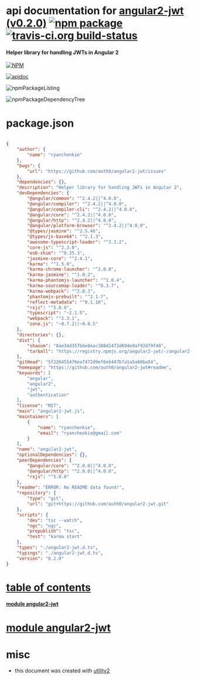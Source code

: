 # api documentation for  [angular2-jwt (v0.2.0)](https://github.com/auth0/angular2-jwt#readme)  [![npm package](https://img.shields.io/npm/v/npmdoc-angular2-jwt.svg?style=flat-square)](https://www.npmjs.org/package/npmdoc-angular2-jwt) [![travis-ci.org build-status](https://api.travis-ci.org/npmdoc/node-npmdoc-angular2-jwt.svg)](https://travis-ci.org/npmdoc/node-npmdoc-angular2-jwt)
#### Helper library for handling JWTs in Angular 2

[![NPM](https://nodei.co/npm/angular2-jwt.png?downloads=true)](https://www.npmjs.com/package/angular2-jwt)

[![apidoc](https://npmdoc.github.io/node-npmdoc-angular2-jwt/build/screenCapture.buildNpmdoc.browser._2Fhome_2Ftravis_2Fbuild_2Fnpmdoc_2Fnode-npmdoc-angular2-jwt_2Ftmp_2Fbuild_2Fapidoc.html.png)](https://npmdoc.github.io/node-npmdoc-angular2-jwt/build/apidoc.html)

![npmPackageListing](https://npmdoc.github.io/node-npmdoc-angular2-jwt/build/screenCapture.npmPackageListing.svg)

![npmPackageDependencyTree](https://npmdoc.github.io/node-npmdoc-angular2-jwt/build/screenCapture.npmPackageDependencyTree.svg)



# package.json

```json

{
    "author": {
        "name": "ryanchenkie"
    },
    "bugs": {
        "url": "https://github.com/auth0/angular2-jwt/issues"
    },
    "dependencies": {},
    "description": "Helper library for handling JWTs in Angular 2",
    "devDependencies": {
        "@angular/common": "^2.4.2||^4.0.0",
        "@angular/compiler": "^2.4.2||^4.0.0",
        "@angular/compiler-cli": "^2.4.2||^4.0.0",
        "@angular/core": "^2.4.2||^4.0.0",
        "@angular/http": "^2.4.2||^4.0.0",
        "@angular/platform-browser": "^2.4.2||^4.0.0",
        "@types/jasmine": "^2.5.46",
        "@types/js-base64": "^2.1.3",
        "awesome-typescript-loader": "^3.1.2",
        "core-js": "^2.3.0",
        "es6-shim": "^0.35.3",
        "jasmine-core": "^2.4.1",
        "karma": "^1.5.0",
        "karma-chrome-launcher": "^2.0.0",
        "karma-jasmine": "^1.0.2",
        "karma-phantomjs-launcher": "^1.0.4",
        "karma-sourcemap-loader": "^0.3.7",
        "karma-webpack": "^2.0.3",
        "phantomjs-prebuilt": "^2.1.7",
        "reflect-metadata": "^0.1.10",
        "rxjs": "^5.0.0",
        "typescript": "~2.1.5",
        "webpack": "^2.3.1",
        "zone.js": "~0.7.2||~0.8.5"
    },
    "directories": {},
    "dist": {
        "shasum": "8ae34d357bbe8eac388d2472d694e9af92d79f40",
        "tarball": "https://registry.npmjs.org/angular2-jwt/-/angular2-jwt-0.2.0.tgz"
    },
    "gitHead": "5f226455476ea7472d9ef6eb447b7a1a5a60ba54",
    "homepage": "https://github.com/auth0/angular2-jwt#readme",
    "keywords": [
        "angular",
        "angular2",
        "jwt",
        "authentication"
    ],
    "license": "MIT",
    "main": "angular2-jwt.js",
    "maintainers": [
        {
            "name": "ryanchenkie",
            "email": "ryanchenkie@gmail.com"
        }
    ],
    "name": "angular2-jwt",
    "optionalDependencies": {},
    "peerDependencies": {
        "@angular/core": "^2.0.0||^4.0.0",
        "@angular/http": "^2.0.0||^4.0.0",
        "rxjs": "^5.0.0"
    },
    "readme": "ERROR: No README data found!",
    "repository": {
        "type": "git",
        "url": "git+https://github.com/auth0/angular2-jwt.git"
    },
    "scripts": {
        "dev": "tsc --watch",
        "ngc": "ngc",
        "prepublish": "tsc",
        "test": "karma start"
    },
    "types": "./angular2-jwt.d.ts",
    "typings": "./angular2-jwt.d.ts",
    "version": "0.2.0"
}
```



# <a name="apidoc.tableOfContents"></a>[table of contents](#apidoc.tableOfContents)

#### [module angular2-jwt](#apidoc.module.angular2-jwt)



# <a name="apidoc.module.angular2-jwt"></a>[module angular2-jwt](#apidoc.module.angular2-jwt)



# misc
- this document was created with [utility2](https://github.com/kaizhu256/node-utility2)
